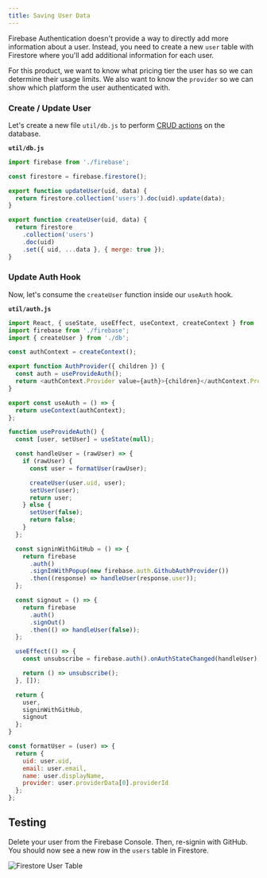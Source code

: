 ```yaml
---
title: Saving User Data
---
```


Firebase Authentication doesn't provide a way to directly add more information about a user. Instead, you need to create a new `user` table with Firestore where you'll add additional information for each user.

For this product, we want to know what pricing tier the user has so we can determine their usage limits. We also want to know the `provider` so we can show which platform the user authenticated with.

### Create / Update User

Let's create a new file `util/db.js` to perform [CRUD actions](https://en.wikipedia.org/wiki/Create,_read,_update_and_delete) on the database.

**`util/db.js`**

```js
import firebase from './firebase';

const firestore = firebase.firestore();

export function updateUser(uid, data) {
  return firestore.collection('users').doc(uid).update(data);
}

export function createUser(uid, data) {
  return firestore
    .collection('users')
    .doc(uid)
    .set({ uid, ...data }, { merge: true });
}
```

### Update Auth Hook

Now, let's consume the `createUser` function inside our `useAuth` hook.

**`util/auth.js`**

```javascript {3,23}
import React, { useState, useEffect, useContext, createContext } from 'react';
import firebase from './firebase';
import { createUser } from './db';

const authContext = createContext();

export function AuthProvider({ children }) {
  const auth = useProvideAuth();
  return <authContext.Provider value={auth}>{children}</authContext.Provider>;
}

export const useAuth = () => {
  return useContext(authContext);
};

function useProvideAuth() {
  const [user, setUser] = useState(null);

  const handleUser = (rawUser) => {
    if (rawUser) {
      const user = formatUser(rawUser);

      createUser(user.uid, user);
      setUser(user);
      return user;
    } else {
      setUser(false);
      return false;
    }
  };

  const signinWithGitHub = () => {
    return firebase
      .auth()
      .signInWithPopup(new firebase.auth.GithubAuthProvider())
      .then((response) => handleUser(response.user));
  };

  const signout = () => {
    return firebase
      .auth()
      .signOut()
      .then(() => handleUser(false));
  };

  useEffect(() => {
    const unsubscribe = firebase.auth().onAuthStateChanged(handleUser);

    return () => unsubscribe();
  }, []);

  return {
    user,
    signinWithGitHub,
    signout
  };
}

const formatUser = (user) => {
  return {
    uid: user.uid,
    email: user.email,
    name: user.displayName,
    provider: user.providerData[0].providerId
  };
};
```

## Testing

Delete your user from the Firebase Console. Then, re-signin with GitHub. You should now see a new row in the `users` table in Firestore.

![Firestore User Table](/img/firestore-user-created.png)
